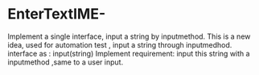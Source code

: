 EnterTextIME-
=============

Implement a single interface, input a string by inputmethod. 
This is a new idea, used for automation test , input a string through inputmedhod.
interface as : input(string)
Implement requirement: input this string with a inputmethod ,same to a user input. 

